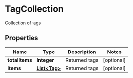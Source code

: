 

# TagCollection

Collection of tags

## Properties

| Name | Type | Description | Notes |
|------------ | ------------- | ------------- | -------------|
|**totalItems** | **Integer** | Returned tags |  [optional] |
|**items** | [**List&lt;Tag&gt;**](Tag.md) | Returned tags |  [optional] |



